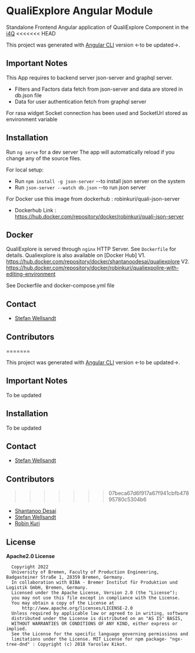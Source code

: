 # QualiExplore Angular Module

Standalone Frontend Angular application of QualiExplore Component in the [i4Q](www.i4q-project.eu)
<<<<<<< HEAD

This project was generated with [Angular CLI](https://github.com/angular/angular-cli) version <-to be updated->.

## Important Notes

This App requires to backend server json-server and graphql server.

* Filters and Factors data fetch from json-server and data are stored in db.json file
* Data for user authentication fetch from graphql server

For rasa widget Socket connection has been used and SocketUrl stored as environment variable

## Installation

Run `ng serve` for a dev server
The app will automatically reload if you change any of the source files.

For local setup:

* Run `npm install -g json-server`  --to install json server on the system
* Run `json-server --watch db.json` --to run json server

For Docker use this image from dockerhub : robinkuri/quali-json-server 

* Dockerhub Link : https://hub.docker.com/repository/docker/robinkuri/quali-json-server

## Docker

QualiExplore is served through `nginx` HTTP Server. See `Dockerfile` for details.
Qualiexplore is also available on [Docker Hub]
V1. https://hub.docker.com/repository/docker/shantanoodesai/qualiexplore
V2. https://hub.docker.com/repository/docker/robinkuri/qualiexpolire-with-editing-environment

See Dockerfile and docker-compose.yml file

## Contact

* [Stefan Wellsandt](mailto:wel@biba.uni-bremen.de)

## Contributors

=======

This project was generated with [Angular CLI](https://github.com/angular/angular-cli) version <-to be updated->.

## Important Notes

To be updated

## Installation

To be updated

## Contact

* [Stefan Wellsandt](mailto:wel@biba.uni-bremen.de)

## Contributors

>>>>>>> 07beca67d6f917a67f941cbfb47895780c5304b6
* [Shantanoo Desai](mailto:des@biba.uni-bremen.de)
* [Stefan Wellsandt](mailto:wel@biba.uni-bremen.de)
* [Robin Kuri](mailto:kur@biba.uni-bremen.de)

## License

__Apache2.0 License__
```
  Copyright 2022
  University of Bremen, Faculty of Production Engineering, Badgasteiner Straße 1, 28359 Bremen, Germany.
  In collaboration with BIBA - Bremer Institut für Produktion und Logistik GmbH, Bremen, Germany.
  Licensed under the Apache License, Version 2.0 (the "License");
  you may not use this file except in compliance with the License.
  You may obtain a copy of the License at
      http://www.apache.org/licenses/LICENSE-2.0
  Unless required by applicable law or agreed to in writing, software
  distributed under the License is distributed on an "AS IS" BASIS,
  WITHOUT WARRANTIES OR CONDITIONS OF ANY KIND, either express or implied.
  See the License for the specific language governing permissions and
  limitations under the License. MIT License for npm package- "ngx-tree-dnd" : Copyright (c) 2018 Yaroslav Kikot.
```
